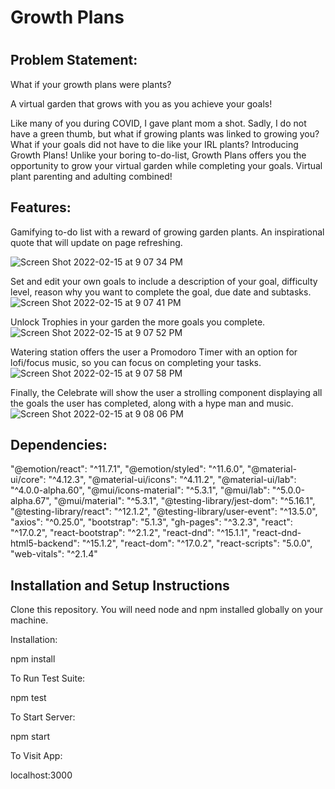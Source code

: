 <h1>Growth Plans<h1>
  <h2>Problem Statement:</h2>
What if your growth plans were plants?  

A virtual garden that grows with you as you achieve your goals!  

Like many of you during COVID, I gave plant mom a shot.  Sadly, I do not have a green thumb, but what if growing plants was linked to growing you?  What if your goals did not have to die like your IRL plants?  Introducing Growth Plans!  Unlike your boring to-do-list, Growth Plans offers you the opportunity to grow your virtual garden while completing your goals.  Virtual plant parenting and adulting combined!

  <h2>Features:</h2>

Gamifying to-do list with a reward of growing garden plants.
An inspirational quote that will update on page refreshing.  


![Screen Shot 2022-02-15 at 9 07 34 PM](https://user-images.githubusercontent.com/88695862/154183066-b78158ad-da10-4941-8aba-badb2672d05d.png)

Set and edit your own goals to include a description of your goal, difficulty level, reason why you want to complete the goal, due date and subtasks.
![Screen Shot 2022-02-15 at 9 07 41 PM](https://user-images.githubusercontent.com/88695862/154183221-fd551e09-c05f-4689-9a2a-f9ebc6a754b9.png)


Unlock Trophies in your garden the more goals you complete.
![Screen Shot 2022-02-15 at 9 07 52 PM](https://user-images.githubusercontent.com/88695862/154183242-cecdea27-641f-4f15-8e21-7545767d2a96.png)


Watering station offers the user a Promodoro Timer with an option for lofi/focus music, so you can focus on completing your tasks.
![Screen Shot 2022-02-15 at 9 07 58 PM](https://user-images.githubusercontent.com/88695862/154183255-801621c6-a07e-444f-b829-1aad7aa17ad8.png)

Finally, the Celebrate will show the user a strolling component displaying all the goals the user has completed, along with a hype man and music.
![Screen Shot 2022-02-15 at 9 08 06 PM](https://user-images.githubusercontent.com/88695862/154183294-f3916881-569e-4e2e-b019-5ebd90297c23.png)


  <h2>Dependencies:</h2>

  "@emotion/react": "^11.7.1",
   "@emotion/styled": "^11.6.0",
   "@material-ui/core": "^4.12.3",
   "@material-ui/icons": "^4.11.2",
   "@material-ui/lab": "^4.0.0-alpha.60",
   "@mui/icons-material": "^5.3.1",
   "@mui/lab": "^5.0.0-alpha.67",
   "@mui/material": "^5.3.1",
   "@testing-library/jest-dom": "^5.16.1",
   "@testing-library/react": "^12.1.2",
   "@testing-library/user-event": "^13.5.0",
   "axios": "^0.25.0",
   "bootstrap": "5.1.3",
   "gh-pages": "^3.2.3",
   "react": "^17.0.2",
   "react-bootstrap": "^2.1.2",
   "react-dnd": "^15.1.1",
   "react-dnd-html5-backend": "^15.1.2",
   "react-dom": "^17.0.2",
   "react-scripts": "5.0.0",
   "web-vitals": "^2.1.4"
   
  <h2>Installation and Setup Instructions</h2>
Clone this repository. You will need node and npm installed globally on your machine.

Installation:

npm install

To Run Test Suite:

npm test

To Start Server:

npm start

To Visit App:

localhost:3000
   
